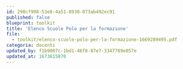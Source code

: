 ```yaml
---
id: 290cf998-53e8-4a51-8938-073ab492ec91
published: false
blueprint: toolkit
title: 'Elenco Scuole Polo per la formazione'
file:
  - toolkit/elenco-scuole-polo-per-la-formazione-1669289495.pdf
categoria: docenti
updated_by: f1b9007c-1bd1-46f8-87e7-3347789e057e
updated_at: 1673615870
---
```

